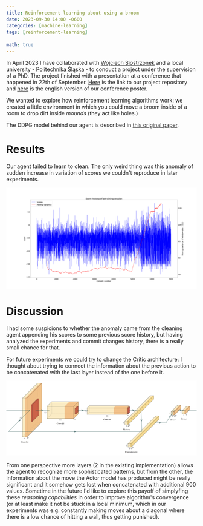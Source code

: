 ```yaml
---
title: Reinforcement learning about using a broom 
date: 2023-09-30 14:00 -0600
categories: [machine-learning]
tags: [reinforcement-learning]

math: true
---
```


In April 2023 I have collaborated with [Wojciech Siostrzonek](https://github.com/wotorr3s) and a local university - [Politechnika Śląska](https://www.polsl.pl/idub/) - to conduct a project under the supervision of a PhD. The project finished with a presentation at a conference that happened in 22th of September. [Here](https://github.com/gournge/cleaning-optimization) is the link to our project repository and [here](https://github.com/gournge/cleaning-optimization/blob/master/posters/poster%20english.pdf) is the english version of our conference poster.

We wanted to explore how reinforcement learning algorithms work: we created a little environment in which you could move a broom inside of a room to drop dirt inside *mounds* (they act like holes.)

The DDPG model behind our agent is described in [this original paper](https://arxiv.org/abs/1509.02971).

# Results

Our agent failed to learn to clean. The only weird thing was this anomaly of sudden increase in variation of scores we couldn't reproduce in later experiments.  

![anomaly](/assets/img/anomalia.png)

# Discussion

I had some suspicions to whether the anomaly came from the cleaning agent appending his scores to some previous score history, but having analyzed the experiments and commit changes history, there is a really small chance for that. 

For future experiments we could try to change the Critic architecture: I thought about trying to connect the information about the previous action to be concatenated with the last layer instead of the one before it. 

![critic architecture](/assets/img/cleaning%20agent%20critic%20architecture.jpg)

From one perspective more layers (2 in the existing implementation) allows the agent to recognize more sophisticated patterns, but from the other, the information about the move the Actor model has produced might be really significant and it somehow gets lost when concatenated with additional 900 values. Sometime in the future I'd like to explore this payoff of simplyfing these *reasoning capabilities* in order to improve algorithm's convergence (or at least make it not be stuck in a local minimum, which in our experiments was e.g. constantly making moves about a diagonal where there is a low chance of hitting a wall, thus getting punished).